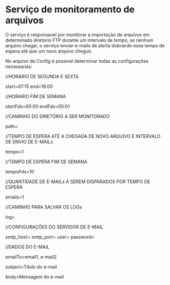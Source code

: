 # Serviço de monitoramento de arquivos
O serviço é responsavel por monitorar a importação de arquivos em determinado diretorio FTP durante um intervalo de tempo, se nenhum arquivo chegar, o serviço enviar e-mails de alerta dobrando esse tempo de espera até que um novo arquivo chegue. 

No arquivo de Config é possivel determinar todas as configurações necessarias:

//HORARIO DE SEGUNDA E SEXTA

start=07:15
end=18:00

//HORARIO FIM DE SEMANA

startFds=00:00
endFds=00:01

//CAMINHO DO DIRETÓRIO A SER MONITORADO

path=

//TEMPO DE ESPERA ATÉ A CHEGADA DE NOVO ARQUIVO E INTERVALO DE ENVIO DE E-MAILs

tempo=1

//TEMPO DE ESPERA FIM DE SEMANA

tempoFds=10

//QUANTIDADE DE E-MAILs A SEREM DISPARADOS POR TEMPO DE ESPERA

emails=1

//CAMINHO PARA SALVAR OS LOGs

log=

//CONFIGURAÇÕES DO SERVIDOR DE E-MAIL

smtp_host=
smtp_port=
user=
password=

//DADOS DO E-MAIL

emailTo=email1, e-mail2

subject=Titulo do e-mail

body=Mensagem do e-mail
